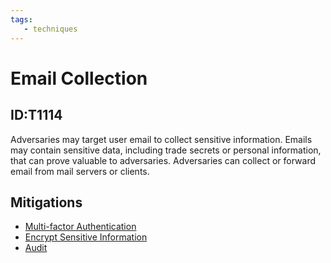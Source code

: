 ```yaml
---
tags:
   - techniques
---
```

# Email Collection
## ID:T1114
Adversaries may target user email to collect sensitive information. Emails may contain sensitive data, including trade secrets or personal information, that can prove valuable to adversaries. Adversaries can collect or forward email from mail servers or clients. 
## Mitigations
* [Multi-factor Authentication](mitigations/M1032)
* [Encrypt Sensitive Information](mitigations/M1041)
* [Audit](mitigations/M1047)
